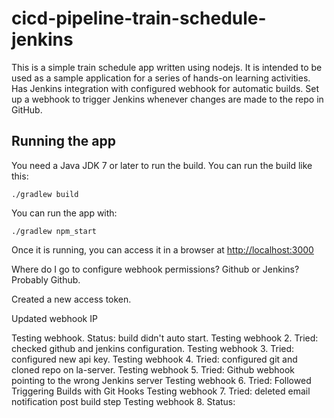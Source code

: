 # cicd-pipeline-train-schedule-jenkins

This is a simple train schedule app written using nodejs. It is intended to be used as a sample application for a series of hands-on learning activities. Has Jenkins integration with configured webhook for automatic builds. Set up a webhook to trigger Jenkins whenever changes are made to the repo in GitHub.


## Running the app

You need a Java JDK 7 or later to run the build. You can run the build like this:

    ./gradlew build

You can run the app with:

    ./gradlew npm_start

Once it is running, you can access it in a browser at [http://localhost:3000](http://localhost:3000)

Where do I go to configure webhook permissions? Github or Jenkins? Probably Github. 

Created a new access token. 

Updated webhook IP 

Testing webhook. Status: build didn't auto start.
Testing webhook 2. Tried: checked github and jenkins configuration. 
Testing webhook 3. Tried: configured new api key. 
Testing webhook 4. Tried: configured git and cloned repo on la-server. 
Testing webhook 5. Tried:  Github webhook pointing to the wrong Jenkins server
Testing webhook 6. Tried: Followed Triggering Builds with Git Hooks
Testing webhook 7. Tried: deleted email notification post build step 
Testing webhook 8. Status: 
